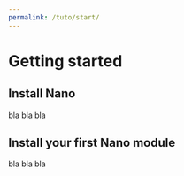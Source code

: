 ```yaml
---
permalink: /tuto/start/
---
```


# Getting started

## Install Nano

bla bla bla

## Install your first Nano module

bla bla bla